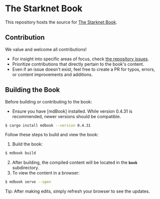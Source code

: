 # The Starknet Book

This repository hosts the source for [The Starknet Book](book.starknet.io).

## Contribution

We value and welcome all contributions!

- For insight into specific areas of focus, check [the repository issues](https://github.com/starknet-edu/starknetbook/issues).
- Prioritize contributions that directly pertain to the book's content.
- Even if an issue doesn't exist, feel free to create a PR for typos, errors, or content improvements and additions.

## Building the Book

Before building or contributing to the book:

- Ensure you have [mdBook] installed. While version 0.4.31 is recommended, newer versions should be compatible.

```bash
$ cargo install mdbook --version 0.4.31
```

Follow these steps to build and view the book:

1. Build the book:
    
```bash
$ mdbook build    
```
    
2. After building, the compiled content will be located in the **`book`** subdirectory.
3. To view the content in a browser:
    
```bash
$ mdbook serve --open    
```    
Tip: After making edits, simply refresh your browser to see the updates.
    